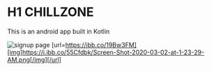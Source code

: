 # H1 CHILLZONE

This is an android app built in Kotlin

![signup page](https://i.ibb.co/55Cfdbk/Screen-Shot-2020-03-02-at-1-23-29-AM.png)
[url=https://ibb.co/19Bw3FM][img]https://i.ibb.co/55Cfdbk/Screen-Shot-2020-03-02-at-1-23-29-AM.png[/img][/url]
